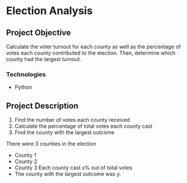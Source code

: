 # Election Analysis

## Project Objective 
Calculate the voter turnout for each county as well as the percentage of votes each county contributed to the election. Then, determine which county had the largest turnout.

### Technologies
- Python

## Project Description
1. Find the number of votes each county received
2. Calculate the percentage of total votes each county cast
3. Find the county with the largest outcome

 There were 3 counties in the election
 - County 1
 - County 2
 - County 3
 Each county cast x% out of total votes
- The county with the largest outcome was y.
